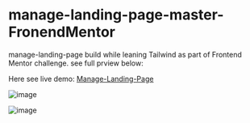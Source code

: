 # manage-landing-page-master-FronendMentor
manage-landing-page build while leaning Tailwind as part of Frontend Mentor challenge. see full prview below:

Here see live demo: [Manage-Landing-Page](https://pathakkar01.github.io/manage-landing-page-master-FronendMentor/)

![image](https://user-images.githubusercontent.com/65023862/210765901-35407d0b-6b5d-4681-b841-394eebe5bbb6.png)


![image](https://user-images.githubusercontent.com/65023862/210765959-d9e77b51-2b88-4498-9a1e-e3a992673f9b.png)
